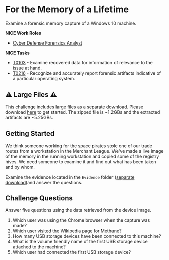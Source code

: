 # For the Memory of a Lifetime

Examine a forensic memory capture of a Windows 10 machine.

**NICE Work Roles**
- [Cyber Defense Forensics Analyst](https://niccs.cisa.gov/workforce-development/nice-framework)

**NICE Tasks**
- [T0103](https://niccs.cisa.gov/workforce-development/nice-framework) - Examine recovered data for information of relevance to the issue at hand.
- [T0216](https://niccs.cisa.gov/workforce-development/nice-framework) - Recognize and accurately report forensic artifacts indicative of a particular operating system.

## ⚠️ Large Files ⚠️

This challenge includes large files as a separate download. Please download [here](https://presidentscup.cisa.gov/files/pc4/individuala-round3-for-the-memory-of-a-lifetime-largefiles.zip) to get started. The zipped file is ~1.2GBs and the extracted artifacts are ~5.25GBs.

## Getting Started

We think someone working for the space pirates stole one of our trade routes from a workstation in the Merchant League.  We've made a live image of the memory in the running workstation and copied some of the registry hives. We need someone to examine it and find out what has been taken and by whom. 

Examine the evidence located in the `Evidence` folder ([separate download](https://presidentscup.cisa.gov/files/pc4/individuala-round3-for-the-memory-of-a-lifetime-largefiles.zip))and answer the questions.

## Challenge Questions

Answer five questions using the data retrieved from the device image.

1. Which user was using the Chrome browser when the capture was made?
2. Which user visited the Wikipedia page for Methane?
3. How many USB storage devices have been connected to this machine?
4. What is the volume friendly name of the first USB storage device attached to the machine?
5. Which user had connected the first USB storage device?
 
